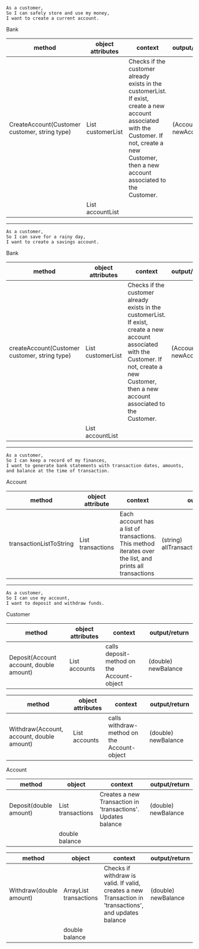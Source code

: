 
```
As a customer,
So I can safely store and use my money,
I want to create a current account.
```

Bank

| method                                        | object attributes                | context                                                                                                                                                                                               | output/return        |
|-----------------------------------------------|----------------------------------|-------------------------------------------------------------------------------------------------------------------------------------------------------------------------------------------------------|----------------------|
| CreateAccount(Customer customer, string type) | List<Customer> customerList	   | Checks if the customer already exists in the customerList. If exist, create a new account associated with the Customer. If not, create a new Customer, then a new account associated to the Customer. | (Account) newAccount |
|                                               | List<Account> accountList		   |                                                                                                                                                                                                       |                      |


---
```
As a customer,
So I can save for a rainy day,
I want to create a savings account.
```

Bank

| method                                        | object attributes                | context                                                                                                                                                                                               | output/return        |
|-----------------------------------------------|----------------------------------|-------------------------------------------------------------------------------------------------------------------------------------------------------------------------------------------------------|----------------------|
| createAccount(Customer customer, string type) | List<Customer> customerList	   | Checks if the customer already exists in the customerList. If exist, create a new account associated with the Customer. If not, create a new Customer, then a new account associated to the Customer. | (Account) newAccount |
|                                               | List<Account> accountList		   |                                                                                                                                                                                                       |                      |



---
```
As a customer,
So I can keep a record of my finances,
I want to generate bank statements with transaction dates, amounts, and balance at the time of transaction.
```

Account

| method                  | object attribute                    | context                                                                                                  | output/return                            |
|-------------------------|-------------------------------------|----------------------------------------------------------------------------------------------------------|------------------------------------------|
| transactionListToString | List<Transaction> transactions		| Each account has a list of transactions. This method iterates over the list, and prints all transactions | (string) allTransactionsFormattedToPrint |


---
```
As a customer,
So I can use my account,
I want to deposit and withdraw funds.
```

Customer

| method                                  | object attributes           | context                                    | output/return       |
|-----------------------------------------|-----------------------------|--------------------------------------------|---------------------|
| Deposit(Account account, double amount) | List<Account> accounts		| calls deposit-method on the Account-object | (double) newBalance |

| method                                    | object attributes           | context                                     | output/return       |
|-------------------------------------------|-----------------------------|---------------------------------------------|---------------------|
| Withdraw(Account, account, double amount) | List<Account> accounts	  | calls withdraw-method on the Account-object | (double) newBalance |

Account

| method                 | object                              | context                                                      | output/return       |
|------------------------|-------------------------------------|--------------------------------------------------------------|---------------------|
| Deposit(double amount) | List<Transaction> transactions	   | Creates a new Transaction in 'transactions'. Updates balance | (double) newBalance |
|                        | double balance                      |                                                              |                     |


| method                  | object                              | context                                                                                                 | output/return       |
|-------------------------|-------------------------------------|---------------------------------------------------------------------------------------------------------|---------------------|
| Withdraw(double amount) | ArrayList<Transaction> transactions | Checks if withdraw is valid. If valid, creates a new Transaction in 'transactions', and updates balance | (double) newBalance |
|                         | double balance                      |                                                                                                         |                     |

